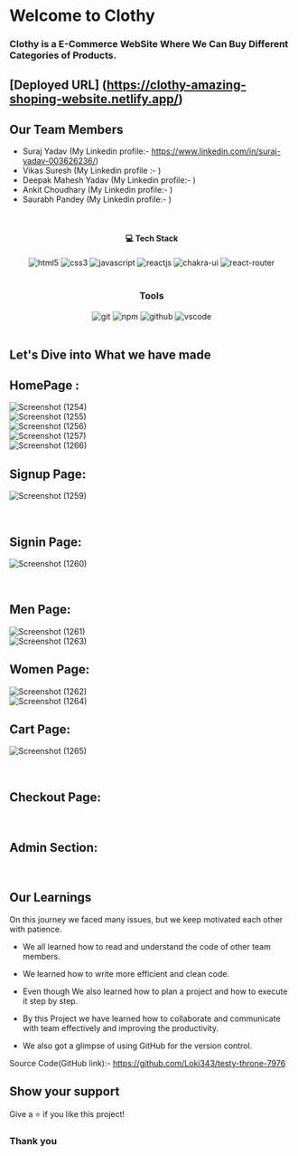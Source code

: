 # Welcome to Clothy
<h3>Clothy is a E-Commerce WebSite Where We Can Buy Different Categories of Products.</h3>

## [Deployed URL] (https://clothy-amazing-shoping-website.netlify.app/)

## Our Team Members

- Suraj Yadav (My Linkedin profile:- https://www.linkedin.com/in/suraj-yadav-003626236/)
- Vikas Suresh (My Linkedin profile :- )
- Deepak Mahesh Yadav (My Linkedin profile:- )
- Ankit Choudhary (My Linkedin profile:- )
- Saurabh Pandey (My Linkedin profile:- )
<br/>

<h4 align="center">💻 Tech Stack</h4>
 <div align="center">
 <img src="https://img.shields.io/badge/html5-%23E34F26.svg?style=for-the-badge&logo=html5&logoColor=white" align="center" alt="html5">
 <img src = "https://img.shields.io/badge/css3-%231572B6.svg?style=for-the-badge&logo=css3&logoColor=white" align="center" alt="css3">
 <img src="https://img.shields.io/badge/javascript-%23323330.svg?style=for-the-badge&logo=javascript&logoColor=%23F7DF1E"  align="center" alt="javascript" />
 <img src="https://img.shields.io/badge/React-20232A?style=for-the-badge&logo=react&logoColor=61DAFB"  align="center" alt="reactjs" />
   <img src = "https://img.shields.io/badge/chakra ui-%234ED1C5.svg?style=for-the-badge&logo=chakraui&logoColor=white" align="center" alt="chakra-ui"/>
  <img src="https://img.shields.io/badge/React_Router-CA4245?style=for-the-badge&logo=react-router&logoColor=white"  align="center" alt="react-router" />
</div>
<br/>



<div align="center"><h3 align="center">Tools</h3> 
   <img src="https://img.shields.io/badge/netlify-%23000000.svg?style=for-the-badge&logo=netlify&logoColor=#00C7B7" align="center" alt="git"/>
  <img src = "https://img.shields.io/badge/NPM-%23000000.svg?style=for-the-badge&logo=npm&logoColor=white" align="center" alt="npm">
  <img src="https://img.shields.io/badge/GitHub-100000?style=for-the-badge&logo=github&logoColor=white"  align="center" alt="github"/>
   <img src="https://img.shields.io/badge/Visual%20Studio-5C2D91.svg?style=for-the-badge&logo=visual-studio&logoColor=white"  align="center" alt="vscode"/>
    
      
</div>
<br/>

## Let's Dive into What we have made

## HomePage :
![Screenshot (1254)](https://github.com/Surajy001/useful-hook-4555/assets/107634975/2a407834-e39b-4371-9aa2-2f923399bd10)
<br/>
![Screenshot (1255)](https://github.com/Surajy001/useful-hook-4555/assets/107634975/3402a7b5-1165-4b53-ac7e-8e8e45233bfa)
<br/>
![Screenshot (1256)](https://github.com/Surajy001/useful-hook-4555/assets/107634975/c8de99c1-ed36-4aad-81a6-403f3705b592)
<br/>
![Screenshot (1257)](https://github.com/Surajy001/useful-hook-4555/assets/107634975/5ae597dd-517e-4cba-b9a5-4b6826624ac6)
<br/>
![Screenshot (1266)](https://github.com/Surajy001/useful-hook-4555/assets/107634975/c9b217c4-6df1-4f44-a2c9-4259c99243cd)

## Signup Page: 
![Screenshot (1259)](https://github.com/Surajy001/useful-hook-4555/assets/107634975/d3a811d2-0435-48ea-9bf5-51ce0d7c9184)

<br/>

## Signin Page:
![Screenshot (1260)](https://github.com/Surajy001/useful-hook-4555/assets/107634975/365e0c42-1cd5-4379-a4fd-b5ff7d3829c3)

<br/>

## Men Page:
![Screenshot (1261)](https://github.com/Surajy001/useful-hook-4555/assets/107634975/10ae4108-0840-4a10-9dcb-acb1b6877a9c)
<br/>
![Screenshot (1263)](https://github.com/Surajy001/useful-hook-4555/assets/107634975/09affcd9-af76-4fb7-b296-540ffbe906c8)
<br/>

## Women Page:
![Screenshot (1262)](https://github.com/Surajy001/useful-hook-4555/assets/107634975/4cd3ef50-49c0-43ac-98ed-eb7b5731e210)
<br/>
![Screenshot (1264)](https://github.com/Surajy001/useful-hook-4555/assets/107634975/814ce492-6477-4450-a818-b5c4dbb4c23f)
<br/>

## Cart Page:
![Screenshot (1265)](https://github.com/Surajy001/useful-hook-4555/assets/107634975/c1b15b9d-f2f1-4315-81a7-d7533a7fd4e8)

<br/>

## Checkout Page:

<br/>

## Admin Section:


<br/>

## Our Learnings
On this journey we faced many issues, but we keep motivated each other with patience. 

- We all learned how to read and understand the code of other team members.

- We learned how to write more efficient and clean code.

- Even though  We also learned how to plan a project and how to execute it step by step.

- By this Project we have learned how to collaborate and communicate with team effectively and improving the productivity.

- We also got a glimpse of using GitHub for the version control.

Source Code(GitHub link):- https://github.com/Loki343/testy-throne-7976

## Show your support

Give a ⭐️ if you like this project!

### Thank you
